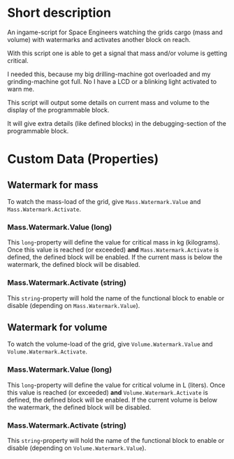 # Short description
An ingame-script for Space Engineers watching the grids cargo (mass and volume) with watermarks and activates another block on reach.

With this script one is able to get a signal that mass and/or volume is getting critical.

I needed this, because my big drilling-machine got overloaded and my grinding-machine got full. No I have a LCD or a blinking light activated to warn me.

This script will output some details on current mass and volume to the display of the programmable block.

It will give extra details (like defined blocks) in the debugging-section of the programmable block.

# Custom Data (Properties)

## Watermark for mass
To watch the mass-load of the grid, give `Mass.Watermark.Value` and `Mass.Watermark.Activate`.

### Mass.Watermark.Value (long)

This `long`-property will define the value for critical mass in kg (kilograms). Once this value is reached (or exceeded) **and** `Mass.Watermark.Activate` is defined, the defined block will be enabled. If the current mass is below the watermark, the defined block will be disabled.

### Mass.Watermark.Activate (string)

This `string`-property will hold the name of the functional block to enable or disable (depending on `Mass.Watermark.Value`).

## Watermark for volume
To watch the volume-load of the grid, give `Volume.Watermark.Value` and `Volume.Watermark.Activate`.

### Mass.Watermark.Value (long)

This `long`-property will define the value for critical volume in L (liters). Once this value is reached (or exceeded) **and** `Volume.Watermark.Activate` is defined, the defined block will be enabled. If the current volume is below the watermark, the defined block will be disabled.

### Mass.Watermark.Activate (string)

This `string`-property will hold the name of the functional block to enable or disable (depending on `Volume.Watermark.Value`).